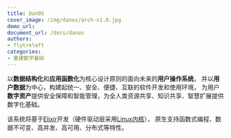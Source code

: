 ```yaml
---
title: DanOS
cover_image: /img/danos/arch-v1.0.jpg
demo_url:
document_url: /docs/danos
authors:
- flytreleft
categories:
- 重建数字基础
---
```


以**数据结构化**和**应用函数化**为核心设计原则的面向未来的**用户操作系统**，
并以**用户数据**为中心，构建起统一、安全、便捷、互联的软件开发和使用环境，
为用户**数字资产**提供安全保障和智能管理，为全人类资源共享、知识共享、智慧扩展提供数字化基础。

该系统将基于[Elixir](https://elixir-lang.org/)开发（硬件驱动层采用[Linux内核](https://kernel.org/)），
原生支持函数式编程、数据不可变、高并发、高可用、分布式等特性。
<!-- more -->
